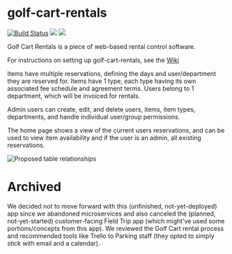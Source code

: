 # golf-cart-rentals

[![Build Status](https://travis-ci.org/umts/golf-cart-rentals.svg?branch=master)](https://travis-ci.org/umts/golf-cart-rentals)
<a href="https://codeclimate.com/github/umts/golf-cart-rentals"><img src="https://codeclimate.com/github/umts/golf-cart-rentals/badges/gpa.svg" /></a>
<a href="https://codeclimate.com/github/umts/golf-cart-rentals/coverage"><img src="https://codeclimate.com/github/umts/golf-cart-rentals/badges/coverage.svg" /></a>

Golf Cart Rentals is a piece of web-based rental control software.

For instructions on setting up golf-cart-rentals, see the [Wiki](https://github.com/umts/golf-cart-rentals/wiki/Getting-Started-with-golf-cart-rentals!)

Items have multiple reservations, defining the days and user/department they are reserved for.
Items have 1 type, each type having its own associated fee schedule and agreement terms.
Users belong to 1 department, which will be invoiced for rentals.

Admin users can create, edit, and delete users, items, item types, departments, and handle individual user/group permissions.

The home page shows a view of the current users reservations, and can be used to view item availability and if the user is an admin, all existing reservations.

![Proposed table relationships](https://github.com/umts/golf-cart-rentals/blob/master/Golfcart%20Schema.png)

# Archived

We decided not to move forward with this (unfinished, not-yet-deployed) app since we abandoned microservices and also canceled the (planned, not-yet-started) customer-facing Field Trip app (which might've used some portions/concepts from this app). We reviewed the Golf Cart rental process and recommended tools like Trello to Parking staff (they opted to simply stick with email and a calendar). 
